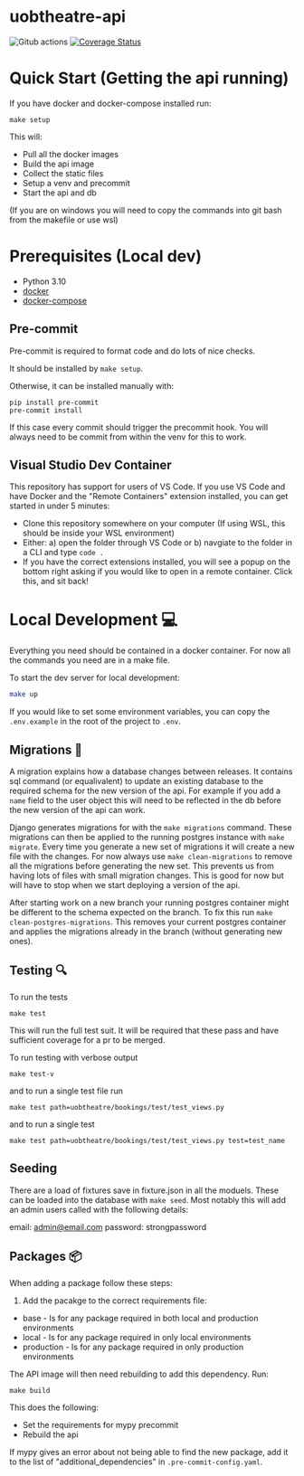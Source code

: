 # uobtheatre-api

![Gitub actions](https://github.com/BristolSTA/uobtheatre-api/workflows/Python%20package/badge.svg?branch=main)
[![Coverage Status](https://coveralls.io/repos/github/BristolSTA/uobtheatre-api/badge.svg?branch=main)](https://coveralls.io/github/BristolSTA/uobtheatre-api?branch=main)

# Quick Start (Getting the api running)

If you have docker and docker-compose installed run:

```
make setup
```

This will:

- Pull all the docker images
- Build the api image
- Collect the static files
- Setup a venv and precommit
- Start the api and db

(If you are on windows you will need to copy the commands into git bash from the makefile or use wsl)

# Prerequisites (Local dev)

- Python 3.10
- [docker](https://docs.docker.com/get-docker/)
- [docker-compose](https://docs.docker.com/compose/install/)

## Pre-commit

Pre-commit is required to format code and do lots of nice checks.

It should be installed by `make setup`.

Otherwise, it can be installed manually with:
```
pip install pre-commit
pre-commit install
```

If this case every commit should trigger the precommit hook. You will always need to be commit from within the venv for this to work.

## Visual Studio Dev Container

This repository has support for users of VS Code. If you use VS Code and have Docker and the "Remote Containers" extension installed, you can get started in under 5 minutes:
* Clone this repository somewhere on your computer (If using WSL, this should be inside your WSL environment)
* Either: a) open the folder through VS Code or b) navgiate to the folder in a CLI and type `code .`
* If you have the correct extensions installed, you will see a popup on the bottom right asking if you would like to open in a remote container. Click this, and sit back!

# Local Development :computer:

Everything you need should be contained in a docker container. For now all the commands you need are in a make file.

To start the dev server for local development:

```bash
make up
```

If you would like to set some environment variables, you can copy the `.env.example` in the root of the project to `.env`.

## Migrations :twisted_rightwards_arrows:

A migration explains how a database changes between releases. It contains sql
command (or equalivalent) to update an existing database to the required schema
for the new version of the api. For example if you add a `name` field to the
user object this will need to be reflected in the db before the new version of
the api can work.

Django generates migrations for with the `make migrations` command. These
migrations can then be applied to the running postgres instance with `make
migrate`. Every time you generate a new set of migrations it will create a new
file with the changes. For now always use `make clean-migrations` to remove all
the migrations before generating the new set. This prevents us from having lots
of files with small migration changes. This is good for now but will have to
stop when we start deploying a version of the api.

After starting work on a new branch your running postgres container might be
different to the schema expected on the branch. To fix this run `make
clean-postgres-migrations`. This removes your current postgres container and
applies the migrations already in the branch (without generating new ones).

## Testing :mag:

To run the tests

```
make test
```

This will run the full test suit. It will be required that these pass and have
sufficient coverage for a pr to be merged.

To run testing with verbose output

```
make test-v
```

and to run a single test file run

```
make test path=uobtheatre/bookings/test/test_views.py
```

and to run a single test

```
make test path=uobtheatre/bookings/test/test_views.py test=test_name
```

## Seeding

There are a load of fixtures save in fixture.json in all the moduels. These can be loaded into the database with `make seed`.
Most notably this will add an admin users called with the following details:

email: admin@email.com
password: strongpassword

## Packages :package:

When adding a package follow these steps:

1. Add the pacakge to the correct requirements file:
- base - Is for any package required in both local and production environments
- local - Is for any package required in only local environments
- production - Is for any package required in only production environments

The API image will then need rebuilding to add this dependency. Run:

```
make build
```

This does the following:
- Set the requirements for mypy precommit
- Rebuild the api

If mypy gives an error about not being able to find the new package, add it to the list of "additional_dependencies" in `.pre-commit-config.yaml`.
